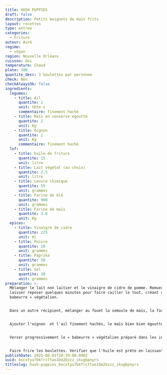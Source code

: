 ```yaml
---
title: HUSH PUPPIES
draft: false
description: Petits beignets de maïs frits
layout: recettes
type: entree
categories:
  - Friture
auteur: Auré
regime:
  - vegan
region: Nouvelle Orléans
cuisson: Oui
temperature: Chaud
plate: 100
quantite_desc: 3 boulettes par personne
check: Non
checkAlwaysOk: false
ingredients:
  legumes:
    - title: Ail
      quantite: 2
      unit: tête·s
      commentaire: finement haché
    - title: Maïs en conserve égoutté
      quantite: 2
      unit: Kg
    - title: Oignon
      quantite: 2
      unit: Kg
      commentaire: finement haché
  lof:
    - title: huile de friture
      quantite: 15
      unit: litre
    - title: Lait végétal (au choix)
      quantite: 2.5
      unit: litre
    - title: Levure chimique
      quantite: 55
      unit: grammes
    - title: Farine de blé
      quantite: 900
      unit: grammes
    - title: Farine de maïs
      quantite: 3.6
      unit: Kg
  epices:
    - title: Vinaigre de cidre
      quantite: 225
      unit: ml
    - title: Poivre
      quantite: 20
      unit: grammes
    - title: Paprika
      quantite: 50
      unit: grammes
    - title: Sel
      quantite: 30
      unit: grammes
preparation: >-
  Mélanger le lait non laitier et le vinaigre de cidre de pomme. Remuer et
  laisser reposer quelques minutes pour faire cailler le tout, créant ainsi un «
  babeurre » végétalien.


  Dans un autre récipient, mélanger au fouet la semoule de maïs, la farine tout usage, la levure chimique, le bicarbonate de soude, le sel, le paprika et le poivre noir.


  Ajouter l'oignon  et l'ail finement hachés, le maïs bien bien égoutté au mélange sec. Bien mélanger pour répartir uniformément les légumes dans la pâte.


  Verser progressivement le « babeurre » végétalien préparé dans les ingrédients secs. Remuer jusqu'à ce que la pâte se mette en place. La pâte doit être épaisse, mais pas trop sèche.


  Faire frire les boulettes. Vérifier que l'huile est prête en laissant tomber une petite quantité de pâte dans l'huile ; si elle grésille et flotte à la surface, l'huile est prête.
publishDate: 2025-06-01T20:39:00.000Z
uuid: bocxtyu7bkfrcttao1bm2bzzz_ikugbpnyrs
titleslug: hush-puppies_bocxtyu7bkfrcttao1bm2bzzz_ikugbpnyrs
---
```

